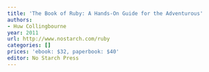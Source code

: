 ```yaml
---
title: 'The Book of Ruby: A Hands-On Guide for the Adventurous'
authors:
- Huw Collingbourne
year: 2011
url: http://www.nostarch.com/ruby
categories: []
prices: 'ebook: $32, paperbook: $40'
editor: No Starch Press
---
```

